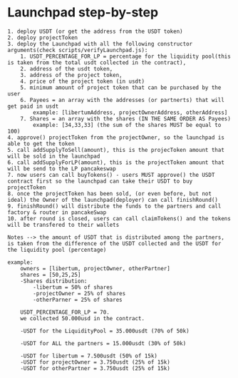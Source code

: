 # Launchpad step-by-step

    1. deploy USDT (or get the address from the USDT token)
    2. deploy projectToken
    3. deploy the Launchpad with all the following constructor arguments(check scripts/verifyLaunchpad.js):
        1. USDT_PERCENTAGE_FOR_LP = percentage for the liquidity pool(this is taken from the total usdt collected in the contract),
        2. address of the usdt token,
        3. address of the project token,
        4. price of the project token (in usdt)
        5. minimum amount of project token that can be purchased by the user
        6. Payees = an array with the addresses (or partnerts) that will get paid in usdt
            example: [libertumAddress, projectOwnerAddress, otherAddress]
        7. Shares = an array with the shares (IN THE SAME ORDER AS Payees)
            example: [34,33,33] (the sum of the shares MUST be equal to 100)
    4. approve() projectToken from the projectOwner, so the launchpad is able to get the token
    5. call addSupplyToSell(amount), this is the projecToken amount that will be sold in the launchpad
    6. call addSupplyForLP(amount), this is the projectToken amount that will be send to the LP pancakeswap
    7. now users can call buyTokens() - users MUST approve() the USDT contract first so the launchpad can take their USDT to buy projectToken
    8. once the projectToken has been sold, (or even before, but not ideal) the Owner of the launchpad(deployer) can call finishRound()
    9. finishRound() will distribute the funds to the partners and call factory & router in pancakeSwap
    10. after round is closed, users can call claimTokens() and the tokens will be transfered to their wallets

    Notes --> the amount of USDT that is distributed among the partners, is taken from the difference of the USDT collected and the USDT for the liquidity pool (percentage)

    example:
        owners = [libertum, projectOwner, otherPartner]
        shares = [50,25,25]
        -Shares distribution:
            -libertum = 50% of shares
            -projectOwner = 25% of shares
            -otherParner = 25% of shares

        USDT_PERCENTAGE_FOR_LP = 70.
        we collected 50.000usd in the contract.

        -USDT for the LiquidityPool = 35.000usdt (70% of 50k)

        -USDT for ALL the partners = 15.000usdt (30% of 50k)

        -USDT for libertum = 7.500usdt (50% of 15k)
        -USDT for projectOwner = 3.750usdt (25% of 15k)
        -USDT for otherPartner = 3.750usdt (25% of 15k)

